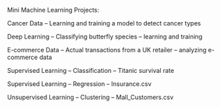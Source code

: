 Mini Machine Learning Projects:

Cancer Data – Learning and training a model to detect cancer types

Deep Learning – Classifying butterfly species – learning and training

E-commerce Data – Actual transactions from a UK retailer – analyzing e-commerce data

Supervised Learning – Classification – Titanic survival rate

Supervised Learning – Regression – Insurance.csv

Unsupervised Learning – Clustering – Mall_Customers.csv